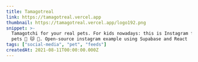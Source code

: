 ```yaml
---
title: Tamagotreal
link: https://tamagotreal.vercel.app
thumbnail: https://tamagotreal.vercel.app/logo192.png
snippet: >-
  Tamagotchi for your real pets. For kids nowadays: this is Instagram for your
  pets 🐹 🐱 🐶. Open-source instagram example using Supabase and React
tags: ["social-media", "pet", "feeds"]
createdAt: 2021-08-11T00:00:00.000Z
---
```

